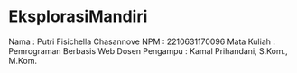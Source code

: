 # EksplorasiMandiri

Nama : Putri Fisichella Chasannove
NPM  : 2210631170096 
Mata Kuliah : Pemrograman Berbasis Web
Dosen Pengampu : Kamal Prihandani, S.Kom., M.Kom.
